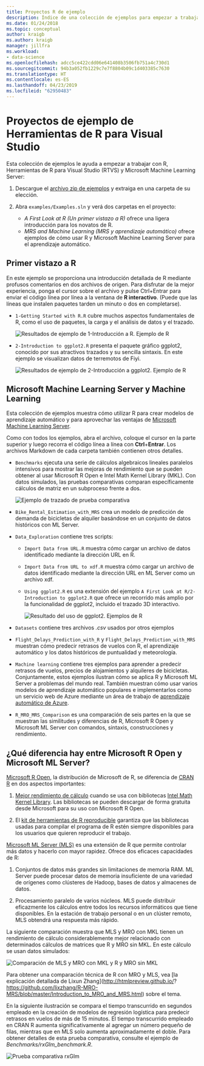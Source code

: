 ```yaml
---
title: Proyectos R de ejemplo
description: Índice de una colección de ejemplos para empezar a trabajar con R y Visual Studio.
ms.date: 01/24/2018
ms.topic: conceptual
author: kraigb
ms.author: kraigb
manager: jillfra
ms.workload:
- data-science
ms.openlocfilehash: adcc5ce422cdd06e641408b3506fb751a4c730d1
ms.sourcegitcommit: 94b3a052fb1229c7e7f8804b09c1d403385c7630
ms.translationtype: HT
ms.contentlocale: es-ES
ms.lasthandoff: 04/23/2019
ms.locfileid: "62950483"
---
```

# <a name="r-tools-for-visual-studio-sample-projects"></a>Proyectos de ejemplo de Herramientas de R para Visual Studio

Esta colección de ejemplos le ayuda a empezar a trabajar con R, Herramientas de R para Visual Studio (RTVS) y Microsoft Machine Learning Server:

1. Descargue el [archivo zip de ejemplos](https://github.com/Microsoft/RTVS-docs/archive/master.zip) y extraiga en una carpeta de su elección.
1. Abra `examples/Examples.sln` y verá dos carpetas en el proyecto:

    - *A First Look at R (Un primer vistazo a R)* ofrece una ligera introducción para los novatos de R.
    - *MRS and Machine Learning (MRS y aprendizaje automático)* ofrece ejemplos de cómo usar R y Microsoft Machine Learning Server para el aprendizaje automático.

## <a name="a-first-look-at-r"></a>Primer vistazo a R

En este ejemplo se proporciona una introducción detallada de R mediante profusos comentarios en dos archivos de origen. Para disfrutar de la mejor experiencia, ponga el cursor sobre el archivo y pulse Ctrl+Entrar para enviar el código línea por línea a la ventana de **R interactivo**. (Puede que las líneas que instalen paquetes tarden un minuto o dos en completarse).

- `1-Getting Started with R.R` cubre muchos aspectos fundamentales de R, como el uso de paquetes, la carga y el análisis de datos y el trazado.

    ![Resultados de ejemplo de 1-Introducción a R. Ejemplo de R](media/samples-getting-started-output.png)

- `2-Introduction to ggplot2.R` presenta el paquete gráfico ggplot2, conocido por sus atractivos trazados y su sencilla sintaxis. En este ejemplo se visualizan datos de terremotos de Fiyi.

    ![Resultados de ejemplo de 2-Introducción a ggplot2. Ejemplo de R](media/samples-ggplot-output.png)

## <a name="microsoft-machine-learning-server-and-machine-learning"></a>Microsoft Machine Learning Server y Machine Learning

Esta colección de ejemplos muestra cómo utilizar R para crear modelos de aprendizaje automático y para aprovechar las ventajas de [Microsoft Machine Learning Server](/machine-learning-server/what-is-machine-learning-server).

Como con todos los ejemplos, abra el archivo, coloque el cursor en la parte superior y luego recorra el código línea a línea con **Ctrl**+**Entrar**. Los archivos Markdown de cada carpeta también contienen otros detalles.

- `Benchmarks` ejecuta una serie de cálculos algebraicos lineales paralelos intensivos para mostrar las mejoras de rendimiento que se pueden obtener al usar Microsoft R Open e Intel Math Kernel Library (MKL). Con datos simulados, las pruebas comparativas comparan específicamente cálculos de matriz en un subproceso frente a dos.

    ![Ejemplo de trazado de prueba comparativa](media/samples-mro-benchmark-plot.png)

- `Bike_Rental_Estimation_with_MRS` crea un modelo de predicción de demanda de bicicletas de alquiler basándose en un conjunto de datos históricos con ML Server.

- `Data_Exploration` contiene tres scripts:

  - `Import Data from URL.R` muestra cómo cargar un archivo de datos identificado mediante la dirección URL en R.
  - `Import Data from URL to xdf.R` muestra cómo cargar un archivo de datos identificado mediante la dirección URL en ML Server como un archivo xdf.
  - `Using ggplot2.R` es una extensión del ejemplo `A First Look at R/2-Introduction to ggplot2.R` que ofrece un recorrido más amplio por la funcionalidad de ggplot2, incluido el trazado 3D interactivo.

      ![Resultado del uso de ggplot2. Ejemplos de R](media/samples-3d-interactive.png)

- `Datasets` contiene tres archivos *.csv* usados por otros ejemplos
- `Flight_Delays_Prediction_with_R` y `Flight_Delays_Prediction_with_MRS` muestran cómo predecir retrasos de vuelos con R, el aprendizaje automático y los datos históricos de puntualidad y meteorología.
- `Machine learning` contiene tres ejemplos para aprender a predecir retrasos de vuelos, precios de alojamientos y alquileres de bicicletas. Conjuntamente, estos ejemplos ilustran cómo se aplica R y Microsoft ML Server a problemas del mundo real. También muestran cómo usar varios modelos de aprendizaje automático populares e implementarlos como un servicio web de Azure mediante un área de trabajo de [aprendizaje automático de Azure](https://azure.microsoft.com/services/machine-learning/).

- `R_MRO_MRS_Comparison` es una comparación de seis partes en la que se muestran las similitudes y diferencias de R, Microsoft R Open y Microsoft ML Server con comandos, sintaxis, construcciones y rendimiento.

## <a name="whats-special-about-microsoft-r-open-and-microsoft-ml-server"></a>¿Qué diferencia hay entre Microsoft R Open y Microsoft ML Server?

[Microsoft R Open](https://aka.ms/rtvs-r-open), la distribución de Microsoft de R, se diferencia de [CRAN R](https://cran.r-project.org/) en dos aspectos importantes:

1. [Mejor rendimiento de cálculo](https://mran.revolutionanalytics.com/rro/#intelmkl1) cuando se usa con bibliotecas [Intel Math Kernel Library](https://software.intel.com/intel-mkl). Las bibliotecas se pueden descargar de forma gratuita desde Microsoft para su uso con Microsoft R Open.

1. El [kit de herramientas de R reproducible](https://mran.revolutionanalytics.com/rro/#reproducibility) garantiza que las bibliotecas usadas para compilar el programa de R estén siempre disponibles para los usuarios que quieren reproducir el trabajo.

[Microsoft ML Server (MLS)](/machine-learning-server/what-is-machine-learning-server) es una extensión de R que permite controlar más datos y hacerlo con mayor rapidez. Ofrece dos eficaces capacidades de R:

1. Conjuntos de datos más grandes sin limitaciones de memoria RAM. ML Server puede procesar datos de memoria insuficiente de una variedad de orígenes como clústeres de Hadoop, bases de datos y almacenes de datos.

1. Procesamiento paralelo de varios núcleos. MLS puede distribuir eficazmente los cálculos entre todos los recursos informáticos que tiene disponibles. En la estación de trabajo personal o en un clúster remoto, MLS obtendrá una respuesta más rápido.

La siguiente comparación muestra que MLS y MRO con MKL tienen un rendimiento de cálculo considerablemente mejor relacionado con determinados cálculos de matrices que R y MRO sin MKL. En este cálculo se usan datos simulados:

![Comparación de MLS y MRO con MKL y R y MRO sin MKL](media/samples-speed-comparison.png)

Para obtener una comparación técnica de R con MRO y MLS, vea [la explicación detallada de Lixun Zhang](http://htmlpreview.github.io/? https://github.com/lixzhang/R-MRO-MRS/blob/master/Introduction_to_MRO_and_MRS.html) sobre el tema.

En la siguiente ilustración se compara el tiempo transcurrido en segundos empleado en la creación de modelos de regresión logística para predecir retrasos en vuelos de más de 15 minutos.  El tiempo transcurrido empleado en CRAN R aumenta significativamente al agregar un número pequeño de filas, mientras que en MLS solo aumenta aproximadamente el doble. Para obtener detalles de esta prueba comparativa, consulte el ejemplo de *Benchmarks/rxGlm_benchmark.R*.

![Prueba comparativa rxGlm](media/samples-rxGLM-benchmark.png)
